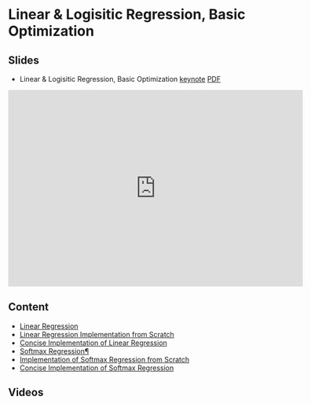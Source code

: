 # Linear & Logisitic Regression, Basic Optimization

## Slides

* Linear & Logisitic Regression, Basic Optimization
  [keynote](../../slides/1_31/4-Linear-Methods.key)
  [PDF](../../slides/1_31/4-Linear-Methods.pdf)


<center><iframe src="http://docs.google.com/gview?url=http://courses.d2l.ai/berkeley-stat-157/slides/1_31/4-Linear-Methods.pdf&embedded=true"
    style="width:600px; height:400px;" frameborder="0"></iframe></center>


## Content

* [Linear Regression](http://d2l.ai/chapter_deep-learning-basics/linear-regression.html)
* [Linear Regression Implementation from Scratch](http://d2l.ai/chapter_deep-learning-basics/linear-regression-scratch.html)
* [Concise Implementation of Linear Regression](http://d2l.ai/chapter_deep-learning-basics/linear-regression-gluon.html)
* [Softmax Regression¶](http://d2l.ai/chapter_deep-learning-basics/softmax-regression.html)
* [Implementation of Softmax Regression from Scratch](http://d2l.ai/chapter_deep-learning-basics/softmax-regression-scratch.html)
* [Concise Implementation of Softmax Regression](http://d2l.ai/chapter_deep-learning-basics/softmax-regression-gluon.html)


## Videos
